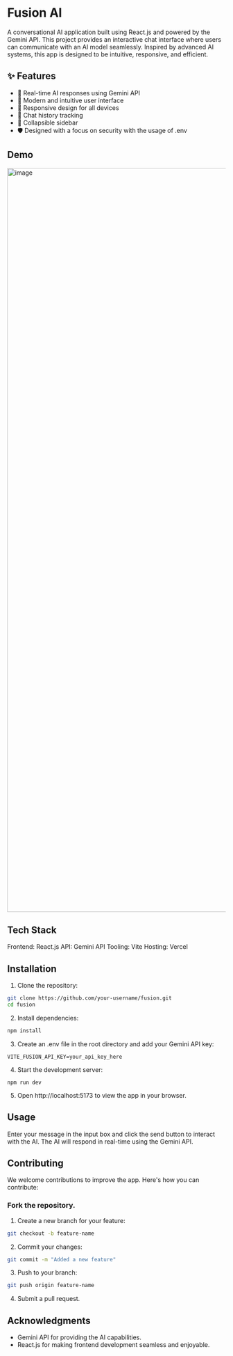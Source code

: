 # Fusion AI

A conversational AI application built using React.js and powered by the Gemini API. This project provides an interactive chat interface where users can communicate with an AI model seamlessly. Inspired by advanced AI systems, this app is designed to be intuitive, responsive, and efficient.

## ✨ Features
- 🤖 Real-time AI responses using Gemini API
- 🎨 Modern and intuitive user interface
- 📱 Responsive design for all devices
- 🔄 Chat history tracking
- 📂 Collapsible sidebar
- 🛡️ Designed with a focus on security with the usage of .env

## Demo
<img width="1710" alt="image" src="https://github.com/user-attachments/assets/a450852c-37f7-401d-a793-8c29484dfb40">

## Tech Stack
Frontend: React.js
API: Gemini API
Tooling: Vite
Hosting: Vercel

## Installation
1. Clone the repository:
```bash
git clone https://github.com/your-username/fusion.git  
cd fusion
``` 
2. Install dependencies:
```bash
npm install
```
3. Create an .env file in the root directory and add your Gemini API key:
```
VITE_FUSION_API_KEY=your_api_key_here
```
4. Start the development server:
```
npm run dev
```
5. Open http://localhost:5173 to view the app in your browser.

## Usage
Enter your message in the input box and click the send button to interact with the AI.
The AI will respond in real-time using the Gemini API.

## Contributing
We welcome contributions to improve the app. Here's how you can contribute:
### Fork the repository.
1. Create a new branch for your feature:
```bash
git checkout -b feature-name
```
2. Commit your changes:
```bash
git commit -m "Added a new feature"
```
3. Push to your branch:
```bash
git push origin feature-name
```
4. Submit a pull request.

## Acknowledgments
- Gemini API for providing the AI capabilities.
- React.js for making frontend development seamless and enjoyable.

